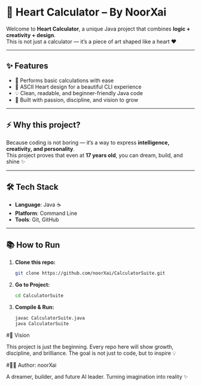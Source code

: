# 💖 Heart Calculator – By NoorXai  

Welcome to **Heart Calculator**, a unique Java project that combines **logic + creativity + design**.  
This is not just a calculator — it’s a piece of art shaped like a heart ❤️  

---

## ✨ Features  
- 🧮 Performs basic calculations with ease  
- 🎨 ASCII Heart design for a beautiful CLI experience  
- 💡 Clean, readable, and beginner-friendly Java code  
- 🚀 Built with passion, discipline, and vision to grow  

---

## ⚡ Why this project?  
Because coding is not boring — it’s a way to express **intelligence, creativity, and personality**.  
This project proves that even at **17 years old**, you can dream, build, and shine ✨  

---

## 🛠️ Tech Stack  
- **Language**: Java ☕  
- **Platform**: Command Line  
- **Tools**: Git, GitHub  

---

## 📚 How to Run  

1. **Clone this repo:**  
   ```bash
   git clone https://github.com/noorXai/CalculatorSuite.git

2. **Go to Project:**
   ```bash
   cd CalculatorSuite

3. **Compile & Run:**
    ```bash
    javac CalculatorSuite.java
    java CalculatorSuite

#🌟 Vision

This project is just the beginning.
Every repo here will show growth, discipline, and brilliance.
The goal is not just to code, but to inspire 💡

#👩‍💻 Author: noorXai

A dreamer, builder, and future AI leader.
Turning imagination into reality ✨
   
   
